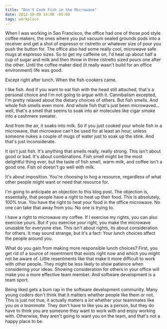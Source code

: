 ```yaml
---
title: "Don't Cook Fish in the Microwave" 
date: 2012-10-09 14:08 -05:00
tags: workplace
---
```


When I was working in San Francisco, the office had one of those pod style coffee makers, the ones where you put vacuum sealed grounds pods into a receiver and get a shot of espresso or ristretto or whatever size of pour you push the button for. The office also had some really cool, microwave safe mugs at espresso sizes. So to get my caffeine on, I'd heat up about half a cup of sugar and milk and then throw in three ristretto sized pours one after the other. Until the coffee maker died (it really wasn't build for an office environment) life was good.

Except right after lunch. When the fish-cookers came.

I like fish. And if you want to eat fish with the head still attached, that's a personal choice and I'm not going to argue with it. Cannibalism excepted, I'm pretty relaxed about the dietary choices of others. But fish smells. And whole fish smells even more. And whole fish that's just been microwaved... well, that's a smell that seems to soak into air molecules like cigar smoke into a cashmere sweater.

And from the air, it soaks into milk. So if you just cooked your whole fish in a microwave, that microwave can't be used for at least an hour, unless someone nukes a couple of mugs of water just to soak up the stink. And that's just inconsiderate.

It isn't just fish. It's anything that smells really, really strong. This isn't about good or bad. It's about combinations. Fish smell might be the most delightful thing ever, but the taste of fish smell, warm milk, and coffee isn't a good one. Fish oil doesn't go well with milk.

It's about imposition. You're choosing to hog a resource, regardless of what other people might want or need that resource for. 

I'm going to anticipate an objection to this blog post. The objection is, essentially, that people have a right to heat up their food. This is absolutely, 100% true. You have the right to heat your food in the office microwave. No one can take that away from you. No one is trying to.

I have a right to microwave my coffee. If I exercise my rights, you can also exercise yours. But if you exercise *your* right, you make the microwave unusable for everyone else. This isn't about rights, its about consideration for others. It may sound strange, but it's a fact: Your lunch choices affect the people around you.

What do you gain from making more responsible lunch choices? First, you get rid of a source of resentment that exists right now and which you might not be aware of. Little resentments like that make it more difficult to work with other people. They might be less likely to show patience when considering your ideas. Showing consideration for others in your office will make you a more effective team member. And software development is a team sport.

Being liked gets a bum rap in the software development community. Many young coders don't think that it matters whether people like them or not. This is just not true, it actually matters a *lot* whether your teammates like you *as a teammate*. They don't have to like you as a person, but they do have to think you are someone they want to work with and enjoy working with. Otherwise, they aren't going to want you on the team, and that's not a happy place to be.
